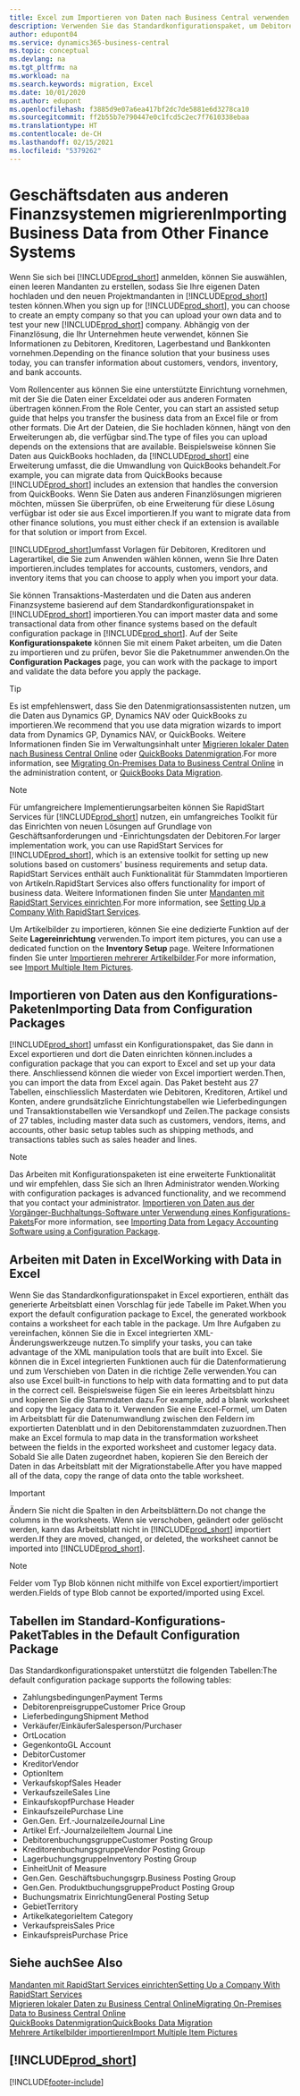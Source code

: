 ```yaml
---
title: Excel zum Importieren von Daten nach Business Central verwenden
description: Verwenden Sie das Standardkonfigurationspaket, um Debitorendaten in Excel hinzuzufügen und Daten nach Business Central zu importieren.
author: edupont04
ms.service: dynamics365-business-central
ms.topic: conceptual
ms.devlang: na
ms.tgt_pltfrm: na
ms.workload: na
ms.search.keywords: migration, Excel
ms.date: 10/01/2020
ms.author: edupont
ms.openlocfilehash: f3885d9e07a6ea417bf2dc7de5881e6d3278ca10
ms.sourcegitcommit: ff2b55b7e790447e0c1fcd5c2ec7f7610338ebaa
ms.translationtype: HT
ms.contentlocale: de-CH
ms.lasthandoff: 02/15/2021
ms.locfileid: "5379262"
---
```

# <a name="importing-business-data-from-other-finance-systems"></a><span data-ttu-id="3f2e2-103">Geschäftsdaten aus anderen Finanzsystemen migrieren</span><span class="sxs-lookup"><span data-stu-id="3f2e2-103">Importing Business Data from Other Finance Systems</span></span>

<span data-ttu-id="3f2e2-104">Wenn Sie sich bei [!INCLUDE[prod_short](includes/prod_short.md)] anmelden, können Sie auswählen, einen leeren Mandanten zu erstellen, sodass Sie Ihre eigenen Daten hochladen und den neuen Projektmandanten in [!INCLUDE[prod_short](includes/prod_short.md)] testen können.</span><span class="sxs-lookup"><span data-stu-id="3f2e2-104">When you sign up for [!INCLUDE[prod_short](includes/prod_short.md)], you can choose to create an empty company so that you can upload your own data and to test your new [!INCLUDE[prod_short](includes/prod_short.md)] company.</span></span> <span data-ttu-id="3f2e2-105">Abhängig von der Finanzlösung, die Ihr Unternehmen heute verwendet, können Sie Informationen zu Debitoren, Kreditoren, Lagerbestand und Bankkonten vornehmen.</span><span class="sxs-lookup"><span data-stu-id="3f2e2-105">Depending on the finance solution that your business uses today, you can transfer information about customers, vendors, inventory, and bank accounts.</span></span>  

<span data-ttu-id="3f2e2-106">Vom Rollencenter aus können Sie eine unterstützte Einrichtung vornehmen, mit der Sie die Daten einer Exceldatei oder aus anderen Formaten übertragen können.</span><span class="sxs-lookup"><span data-stu-id="3f2e2-106">From the Role Center, you can start an assisted setup guide that helps you transfer the business data from an Excel file or from other formats.</span></span> <span data-ttu-id="3f2e2-107">Die Art der Dateien, die Sie hochladen können, hängt von den Erweiterungen ab, die verfügbar sind.</span><span class="sxs-lookup"><span data-stu-id="3f2e2-107">The type of files you can upload depends on the extensions that are available.</span></span> <span data-ttu-id="3f2e2-108">Beispielsweise können Sie Daten aus QuickBooks hochladen, da [!INCLUDE[prod_short](includes/prod_short.md)] eine Erweiterung umfasst, die die Umwandlung von QuickBooks behandelt.</span><span class="sxs-lookup"><span data-stu-id="3f2e2-108">For example, you can migrate data from QuickBooks because [!INCLUDE[prod_short](includes/prod_short.md)] includes an extension that handles the conversion from QuickBooks.</span></span> <span data-ttu-id="3f2e2-109">Wenn Sie Daten aus anderen Finanzlösungen migrieren möchten, müssen Sie überprüfen, ob eine Erweiterung für diese Lösung verfügbar ist oder sie aus Excel importieren.</span><span class="sxs-lookup"><span data-stu-id="3f2e2-109">If you want to migrate data from other finance solutions, you must either check if an extension is available for that solution or import from Excel.</span></span>  

[!INCLUDE[prod_short](includes/prod_short.md)]<span data-ttu-id="3f2e2-110">umfasst Vorlagen für Debitoren, Kreditoren und Lagerartikel, die Sie zum Anwenden wählen können, wenn Sie Ihre Daten importieren.</span><span class="sxs-lookup"><span data-stu-id="3f2e2-110">includes templates for accounts, customers, vendors, and inventory items that you can choose to apply when you import your data.</span></span>

<span data-ttu-id="3f2e2-111">Sie können Transaktions-Masterdaten und die Daten aus anderen Finanzsysteme basierend auf dem Standardkonfigurationspaket in [!INCLUDE[prod_short](includes/prod_short.md)] importieren.</span><span class="sxs-lookup"><span data-stu-id="3f2e2-111">You can import master data and some transactional data from other finance systems based on the default configuration package in [!INCLUDE[prod_short](includes/prod_short.md)].</span></span> <span data-ttu-id="3f2e2-112">Auf der Seite **Konfigurationspakete** können Sie mit einem Paket arbeiten, um die Daten zu importieren und zu prüfen, bevor Sie die Paketnummer anwenden.</span><span class="sxs-lookup"><span data-stu-id="3f2e2-112">On the **Configuration Packages** page, you can work with the package to import and validate the data before you apply the package.</span></span>  

> [!TIP]  
> <span data-ttu-id="3f2e2-113">Es ist empfehlenswert, dass Sie den Datenmigrationsassistenten nutzen, um die Daten aus Dynamics GP, Dynamics NAV oder QuickBooks zu importieren.</span><span class="sxs-lookup"><span data-stu-id="3f2e2-113">We recommend that you use data migration wizards to import data from Dynamics GP, Dynamics NAV, or QuickBooks.</span></span> <span data-ttu-id="3f2e2-114">Weitere Informationen finden Sie im Verwaltungsinhalt unter [Migrieren lokaler Daten nach Business Central Online](/dynamics365/business-central/dev-itpro/administration/migrate-data) oder [QuickBooks Datenmigration](ui-extensions-quickbooks-data-migration.md).</span><span class="sxs-lookup"><span data-stu-id="3f2e2-114">For more information, see [Migrating On-Premises Data to Business Central Online](/dynamics365/business-central/dev-itpro/administration/migrate-data) in the administration content, or [QuickBooks Data Migration](ui-extensions-quickbooks-data-migration.md).</span></span>

> [!NOTE]  
> <span data-ttu-id="3f2e2-115">Für umfangreichere Implementierungsarbeiten können Sie RapidStart Services für [!INCLUDE[prod_short](includes/prod_short.md)] nutzen, ein umfangreiches Toolkit für das Einrichten von neuen Lösungen auf Grundlage von Geschäftsanforderungen und -Einrichtungsdaten der Debitoren.</span><span class="sxs-lookup"><span data-stu-id="3f2e2-115">For larger implementation work, you can use RapidStart Services for [!INCLUDE[prod_short](includes/prod_short.md)], which is an extensive toolkit for setting up new solutions based on customers' business requirements and setup data.</span></span> <span data-ttu-id="3f2e2-116">RapidStart Services enthält auch Funktionalität für Stammdaten Importieren von Artikeln.</span><span class="sxs-lookup"><span data-stu-id="3f2e2-116">RapidStart Services also offers functionality for import of business data.</span></span> <span data-ttu-id="3f2e2-117">Weitere Informationen finden Sie unter [Mandanten mit RapidStart Services einrichten](admin-set-up-a-company-with-rapidstart.md).</span><span class="sxs-lookup"><span data-stu-id="3f2e2-117">For more information, see [Setting Up a Company With RapidStart Services](admin-set-up-a-company-with-rapidstart.md).</span></span>

<span data-ttu-id="3f2e2-118">Um Artikelbilder zu importieren, können Sie eine dedizierte Funktion auf der Seite **Lagereinrichtung** verwenden.</span><span class="sxs-lookup"><span data-stu-id="3f2e2-118">To import item pictures, you can use a dedicated function on the **Inventory Setup** page.</span></span> <span data-ttu-id="3f2e2-119">Weitere Informationen finden Sie unter [Importieren mehrerer Artikelbilder](inventory-how-import-item-pictures.md).</span><span class="sxs-lookup"><span data-stu-id="3f2e2-119">For more information, see [Import Multiple Item Pictures](inventory-how-import-item-pictures.md).</span></span>

## <a name="importing-data-from-configuration-packages"></a><span data-ttu-id="3f2e2-120">Importieren von Daten aus den Konfigurations-Paketen</span><span class="sxs-lookup"><span data-stu-id="3f2e2-120">Importing Data from Configuration Packages</span></span>
[!INCLUDE[prod_short](includes/prod_short.md)] <span data-ttu-id="3f2e2-121">umfasst ein Konfigurationspaket, das Sie dann in Excel exportieren und dort die Daten einrichten können.</span><span class="sxs-lookup"><span data-stu-id="3f2e2-121">includes a configuration package that you can export to Excel and set up your data there.</span></span> <span data-ttu-id="3f2e2-122">Anschliessend können die wieder von Excel importiert werden.</span><span class="sxs-lookup"><span data-stu-id="3f2e2-122">Then, you can import the data from Excel again.</span></span> <span data-ttu-id="3f2e2-123">Das Paket besteht aus 27 Tabellen, einschliesslich Masterdaten wie Debitoren, Kreditoren, Artikel und Konten, andere grundsätzliche Einrichtungstabellen wie Lieferbedingungen und Transaktionstabellen wie Versandkopf und Zeilen.</span><span class="sxs-lookup"><span data-stu-id="3f2e2-123">The package consists of 27 tables, including master data such as customers, vendors, items, and accounts, other basic setup tables such as shipping methods, and transactions tables such as sales header and lines.</span></span>  

> [!NOTE]  
>   <span data-ttu-id="3f2e2-124">Das Arbeiten mit Konfigurationspaketen ist eine erweiterte Funktionalität und wir empfehlen, dass Sie sich an Ihren Administrator wenden.</span><span class="sxs-lookup"><span data-stu-id="3f2e2-124">Working with configuration packages is advanced functionality, and we recommend that you contact your administrator.</span></span> <span data-ttu-id="3f2e2-125">[Importieren von Daten aus der Vorgänger-Buchhaltungs-Software unter Verwendung eines Konfigurations-Pakets](across-import-data-configuration-packages.md)</span><span class="sxs-lookup"><span data-stu-id="3f2e2-125">For more information, see [Importing Data from Legacy Accounting Software using a Configuration Package](across-import-data-configuration-packages.md).</span></span>

## <a name="working-with-data-in-excel"></a><span data-ttu-id="3f2e2-126">Arbeiten mit Daten in Excel</span><span class="sxs-lookup"><span data-stu-id="3f2e2-126">Working with Data in Excel</span></span>
<span data-ttu-id="3f2e2-127">Wenn Sie das Standardkonfigurationspaket in Excel exportieren, enthält das generierte Arbeitsblatt einen Vorschlag für jede Tabelle im Paket.</span><span class="sxs-lookup"><span data-stu-id="3f2e2-127">When you export the default configuration package to Excel, the generated workbook contains a worksheet for each table in the package.</span></span> <span data-ttu-id="3f2e2-128">Um Ihre Aufgaben zu vereinfachen, können Sie die in Excel integrierten XML-Änderungswerkzeuge nutzen.</span><span class="sxs-lookup"><span data-stu-id="3f2e2-128">To simplify your tasks, you can take advantage of the XML manipulation tools that are built into Excel.</span></span> <span data-ttu-id="3f2e2-129">Sie können die in Excel integrierten Funktionen auch für die Datenformatierung und zum Verschieben von Daten in die richtige Zelle verwenden.</span><span class="sxs-lookup"><span data-stu-id="3f2e2-129">You can also use Excel built-in functions to help with data formatting and to put data in the correct cell.</span></span> <span data-ttu-id="3f2e2-130">Beispielsweise fügen Sie ein leeres Arbeitsblatt hinzu und kopieren Sie die Stammdaten dazu.</span><span class="sxs-lookup"><span data-stu-id="3f2e2-130">For example, add a blank worksheet and copy the legacy data to it.</span></span> <span data-ttu-id="3f2e2-131">Verwenden Sie eine Excel-Formel, um Daten im Arbeitsblatt für die Datenumwandlung zwischen den Feldern im exportierten Datenblatt und in den Debitorenstammdaten zuzuordnen.</span><span class="sxs-lookup"><span data-stu-id="3f2e2-131">Then make an Excel formula to map data in the transformation worksheet between the fields in the exported worksheet and customer legacy data.</span></span> <span data-ttu-id="3f2e2-132">Sobald Sie alle Daten zugeordnet haben, kopieren Sie den Bereich der Daten in das Arbeitsblatt mit der Migrationstabelle.</span><span class="sxs-lookup"><span data-stu-id="3f2e2-132">After you have mapped all of the data, copy the range of data onto the table worksheet.</span></span>  

> [!IMPORTANT]  
>  <span data-ttu-id="3f2e2-133">Ändern Sie nicht die Spalten in den Arbeitsblättern.</span><span class="sxs-lookup"><span data-stu-id="3f2e2-133">Do not change the columns in the worksheets.</span></span> <span data-ttu-id="3f2e2-134">Wenn sie verschoben, geändert oder gelöscht werden, kann das Arbeitsblatt nicht in [!INCLUDE[prod_short](includes/prod_short.md)] importiert werden.</span><span class="sxs-lookup"><span data-stu-id="3f2e2-134">If they are moved, changed, or deleted, the worksheet cannot be imported into [!INCLUDE[prod_short](includes/prod_short.md)].</span></span>

> [!NOTE]
> <span data-ttu-id="3f2e2-135">Felder vom Typ Blob können nicht mithilfe von Excel exportiert/importiert werden.</span><span class="sxs-lookup"><span data-stu-id="3f2e2-135">Fields of type Blob cannot be exported/imported using Excel.</span></span>

## <a name="tables-in-the-default-configuration-package"></a><span data-ttu-id="3f2e2-136">Tabellen im Standard-Konfigurations-Paket</span><span class="sxs-lookup"><span data-stu-id="3f2e2-136">Tables in the Default Configuration Package</span></span>
<span data-ttu-id="3f2e2-137">Das Standardkonfigurationspaket unterstützt die folgenden Tabellen:</span><span class="sxs-lookup"><span data-stu-id="3f2e2-137">The default configuration package supports the following tables:</span></span>

-   <span data-ttu-id="3f2e2-138">Zahlungsbedingungen</span><span class="sxs-lookup"><span data-stu-id="3f2e2-138">Payment Terms</span></span>
-   <span data-ttu-id="3f2e2-139">Debitorenpreisgruppe</span><span class="sxs-lookup"><span data-stu-id="3f2e2-139">Customer Price Group</span></span>
-   <span data-ttu-id="3f2e2-140">Lieferbedingung</span><span class="sxs-lookup"><span data-stu-id="3f2e2-140">Shipment Method</span></span>
-   <span data-ttu-id="3f2e2-141">Verkäufer/Einkäufer</span><span class="sxs-lookup"><span data-stu-id="3f2e2-141">Salesperson/Purchaser</span></span>
-   <span data-ttu-id="3f2e2-142">Ort</span><span class="sxs-lookup"><span data-stu-id="3f2e2-142">Location</span></span>
-   <span data-ttu-id="3f2e2-143">Gegenkonto</span><span class="sxs-lookup"><span data-stu-id="3f2e2-143">GL Account</span></span>
-   <span data-ttu-id="3f2e2-144">Debitor</span><span class="sxs-lookup"><span data-stu-id="3f2e2-144">Customer</span></span>
-   <span data-ttu-id="3f2e2-145">Kreditor</span><span class="sxs-lookup"><span data-stu-id="3f2e2-145">Vendor</span></span>
-   <span data-ttu-id="3f2e2-146">Option</span><span class="sxs-lookup"><span data-stu-id="3f2e2-146">Item</span></span>
-   <span data-ttu-id="3f2e2-147">Verkaufskopf</span><span class="sxs-lookup"><span data-stu-id="3f2e2-147">Sales Header</span></span>
-   <span data-ttu-id="3f2e2-148">Verkaufszeile</span><span class="sxs-lookup"><span data-stu-id="3f2e2-148">Sales Line</span></span>
-   <span data-ttu-id="3f2e2-149">Einkaufskopf</span><span class="sxs-lookup"><span data-stu-id="3f2e2-149">Purchase Header</span></span>
-   <span data-ttu-id="3f2e2-150">Einkaufszeile</span><span class="sxs-lookup"><span data-stu-id="3f2e2-150">Purchase Line</span></span>
-   <span data-ttu-id="3f2e2-151">Gen.</span><span class="sxs-lookup"><span data-stu-id="3f2e2-151">Gen.</span></span> <span data-ttu-id="3f2e2-152">Erf.-Journalzeile</span><span class="sxs-lookup"><span data-stu-id="3f2e2-152">Journal Line</span></span>
-   <span data-ttu-id="3f2e2-153">Artikel Erf.-Journalzeile</span><span class="sxs-lookup"><span data-stu-id="3f2e2-153">Item Journal Line</span></span>
-   <span data-ttu-id="3f2e2-154">Debitorenbuchungsgruppe</span><span class="sxs-lookup"><span data-stu-id="3f2e2-154">Customer Posting Group</span></span>
-   <span data-ttu-id="3f2e2-155">Kreditorenbuchungsgruppe</span><span class="sxs-lookup"><span data-stu-id="3f2e2-155">Vendor Posting Group</span></span>
-   <span data-ttu-id="3f2e2-156">Lagerbuchungsgruppe</span><span class="sxs-lookup"><span data-stu-id="3f2e2-156">Inventory Posting Group</span></span>
-   <span data-ttu-id="3f2e2-157">Einheit</span><span class="sxs-lookup"><span data-stu-id="3f2e2-157">Unit of Measure</span></span>
-   <span data-ttu-id="3f2e2-158">Gen.</span><span class="sxs-lookup"><span data-stu-id="3f2e2-158">Gen.</span></span> <span data-ttu-id="3f2e2-159">Geschäftsbuchungsgrp.</span><span class="sxs-lookup"><span data-stu-id="3f2e2-159">Business Posting Group</span></span>
-   <span data-ttu-id="3f2e2-160">Gen.</span><span class="sxs-lookup"><span data-stu-id="3f2e2-160">Gen.</span></span> <span data-ttu-id="3f2e2-161">Produktbuchungsgruppe</span><span class="sxs-lookup"><span data-stu-id="3f2e2-161">Product Posting Group</span></span>
-   <span data-ttu-id="3f2e2-162">Buchungsmatrix Einrichtung</span><span class="sxs-lookup"><span data-stu-id="3f2e2-162">General Posting Setup</span></span>
-   <span data-ttu-id="3f2e2-163">Gebiet</span><span class="sxs-lookup"><span data-stu-id="3f2e2-163">Territory</span></span>
-   <span data-ttu-id="3f2e2-164">Artikelkategorie</span><span class="sxs-lookup"><span data-stu-id="3f2e2-164">Item Category</span></span>
-   <span data-ttu-id="3f2e2-165">Verkaufspreis</span><span class="sxs-lookup"><span data-stu-id="3f2e2-165">Sales Price</span></span>
-   <span data-ttu-id="3f2e2-166">Einkaufspreis</span><span class="sxs-lookup"><span data-stu-id="3f2e2-166">Purchase Price</span></span>

## <a name="see-also"></a><span data-ttu-id="3f2e2-167">Siehe auch</span><span class="sxs-lookup"><span data-stu-id="3f2e2-167">See Also</span></span>
[<span data-ttu-id="3f2e2-168">Mandanten mit RapidStart Services einrichten</span><span class="sxs-lookup"><span data-stu-id="3f2e2-168">Setting Up a Company With RapidStart Services</span></span>](admin-set-up-a-company-with-rapidstart.md)  
[<span data-ttu-id="3f2e2-169">Migrieren lokaler Daten zu Business Central Online</span><span class="sxs-lookup"><span data-stu-id="3f2e2-169">Migrating On-Premises Data to Business Central Online</span></span>](/dynamics365/business-central/dev-itpro/administration/migrate-data)  
[<span data-ttu-id="3f2e2-170">QuickBooks Datenmigration</span><span class="sxs-lookup"><span data-stu-id="3f2e2-170">QuickBooks Data Migration</span></span>](ui-extensions-quickbooks-data-migration.md)  
[<span data-ttu-id="3f2e2-171">Mehrere Artikelbilder importieren</span><span class="sxs-lookup"><span data-stu-id="3f2e2-171">Import Multiple Item Pictures</span></span>](inventory-how-import-item-pictures.md)

## [!INCLUDE[prod_short](includes/free_trial_md.md)]  


[!INCLUDE[footer-include](includes/footer-banner.md)]